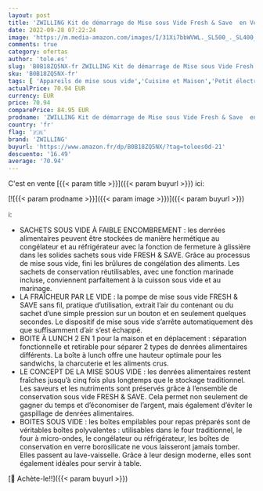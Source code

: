 ```yaml
---
layout: post
title: 'ZWILLING Kit de démarrage de Mise sous Vide Fresh & Save  en Verre  8 unités  La Mer'
date: 2022-09-28 07:22:24
image: 'https://m.media-amazon.com/images/I/31Xi7bbWVWL._SL500_._SL400_.jpg'
comments: true
category: ofertas
author: 'tole.es'
slug: 'B0B18ZQ5NX-fr ZWILLING Kit de démarrage de Mise sous Vide Fresh & Save...'
sku: 'B0B18ZQ5NX-fr'
tags: [ 'Appareils de mise sous vide','Cuisine et Maison','Petit électroménager','zwilling','🇫🇷', ]
actualPrice: 70.94 EUR
currency: EUR
price: 70.94
comparePrice: 84.95 EUR
prodname: 'ZWILLING Kit de démarrage de Mise sous Vide Fresh & Save  en Verre  8 unités  La Mer'
country: 'fr'
flag: '🇫🇷'
brand: 'ZWILLING'
buyurl: 'https://www.amazon.fr/dp/B0B18ZQ5NX/?tag=tolees0d-21'
descuento: '16.49'
average: '70.94'
---
```


C'est en vente [{{< param title >}}]({{< param buyurl >}}) ici:

[![{{< param prodname >}}]({{< param image >}})]({{< param buyurl >}})

ℹ️:

- SACHETS SOUS VIDE À FAIBLE ENCOMBREMENT : les denrées alimentaires peuvent être stockées de manière hermétique au congélateur et au réfrigérateur avec la fonction de fermeture à glissière dans les solides sachets sous vide FRESH & SAVE. Grâce au processus de mise sous vide, fini les brûlures de congélation des aliments. Les sachets de conservation réutilisables, avec une fonction marinade incluse, conviennent parfaitement à la cuisson sous vide et au marinage.
- LA FRAÎCHEUR PAR LE VIDE : la pompe de mise sous vide FRESH & SAVE sans fil, pratique d’utilisation, extrait l’air du contenant ou du sachet d’une simple pression sur un bouton et en seulement quelques secondes. Le dispositif de mise sous vide s’arrête automatiquement dès que suffisamment d’air s’est échappé.
- BOITE À LUNCH 2 EN 1 pour la maison et en déplacement : séparation fonctionnelle et retirable pour séparer 2 types de denrées alimentaires différents. La boîte à lunch offre une hauteur optimale pour les sandwichs, la charcuterie et les aliments crus.
- LE CONCEPT DE LA MISE SOUS VIDE : les denrées alimentaires restent fraîches jusqu’à cinq fois plus longtemps que le stockage traditionnel. Les saveurs et les nutriments sont préservés grâce à l’ensemble de conservation sous vide FRESH & SAVE. Cela permet non seulement de gagner du temps et d’économiser de l’argent, mais également d’éviter le gaspillage de denrées alimentaires.
- BOITES SOUS VIDE : les boîtes empilables pour repas préparés sont de véritables boîtes polyvalentes : utilisables dans le four traditionnel, le four à micro-ondes, le congélateur ou réfrigérateur, les boîtes de conservation en verre borosilicate ne vous laisseront jamais tomber. Elles passent au lave-vaisselle. Grâce à leur design moderne, elles sont également idéales pour servir à table.

[🛒 Achète-le!!]({{< param buyurl >}})
